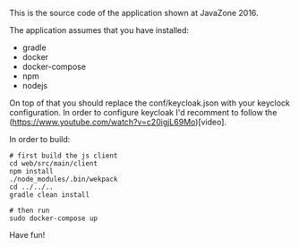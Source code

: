 This is the source code of the application shown at JavaZone 2016.

The application assumes that you have installed:

* gradle
* docker
* docker-compose
* npm
* nodejs

On top of that you should replace the conf/keycloak.json with your keyclock configuration. In order to configure keycloak I'd recomment to follow the (https://www.youtube.com/watch?v=c20igjL69Mo)[video].

In order to build:

```
# first build the js client
cd web/src/main/client
npm install
./node_modules/.bin/wekpack
cd ../../..
gradle clean install

# then run
sudo docker-compose up
```

Have fun!

